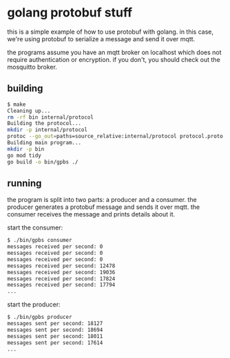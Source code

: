 # golang protobuf stuff

this is a simple example of how to use protobuf with golang. in this case, we're using protobuf to serialize a message and send it over mqtt.

the programs assume you have an mqtt broker on localhost which does not require authentication or encryption. if you don't, you should check out the mosquitto broker.

## building

```bash
$ make
Cleaning up...
rm -rf bin internal/protocol
Building the protocol...
mkdir -p internal/protocol
protoc --go_out=paths=source_relative:internal/protocol protocol.proto
Building main program...
mkdir -p bin
go mod tidy
go build -o bin/gpbs ./
```

## running

the program is split into two parts: a producer and a consumer. the producer generates a protobuf message and sends it over mqtt. the consumer receives the message and prints details about it.

start the consumer:

```bash
$ ./bin/gpbs consumer
messages received per second: 0
messages received per second: 0
messages received per second: 0
messages received per second: 12478
messages received per second: 19036
messages received per second: 17824
messages received per second: 17794
...
```

start the producer:

```bash
$ ./bin/gpbs producer
messages sent per second: 18127
messages sent per second: 18694
messages sent per second: 18011
messages sent per second: 17614
...
```
